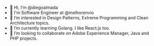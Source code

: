 - 👋 Hi, I’m @diegoalmada
- :office: I'm Software Engineer at @melhorenvio
- 👀 I’m interested in Design Patterns, Extreme Programming and Clean Architecture topics.
- 🌱 I’m currently learning Golang. I like React.js too. 
- 💞️ I’m looking to collaborate on Adobe Experience Manager, Java and PHP projects.

<!---
diegoalmada/diegoalmada is a ✨ special ✨ repository because its `README.md` (this file) appears on your GitHub profile.
You can click the Preview link to take a look at your changes.
--->
